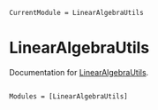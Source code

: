 ```@meta
CurrentModule = LinearAlgebraUtils
```

# LinearAlgebraUtils

Documentation for [LinearAlgebraUtils](https://github.com/shobhan126/LinearAlgebraUtils.jl).

```@index
```

```@autodocs
Modules = [LinearAlgebraUtils]
```
